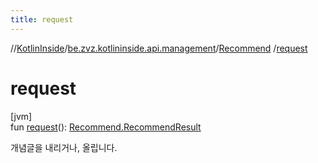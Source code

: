 ```yaml
---
title: request
---
```

//[KotlinInside](../../../index.html)/[be.zvz.kotlininside.api.management](../index.html)/[Recommend](index.html)
/[request](request.html)

# request

[jvm]\
fun [request](request.html)(): [Recommend.RecommendResult](-recommend-result/index.html)

개념글을 내리거나, 올립니다.




